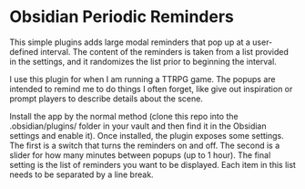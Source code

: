 # Obsidian Periodic Reminders

This simple plugins adds large modal reminders that pop up at a user-defined interval. The content of the reminders is taken from a list provided in the settings, and it randomizes the list prior to beginning the interval.

I use this plugin for when I am running a TTRPG game. The popups are intended to remind me to do things I often forget, like give out inspiration or prompt players to describe details about the scene.

Install the app by the normal method (clone this repo into the .obsidian/plugins/ folder in your vault and then find it in the Obsidian settings and enable it). Once installed, the plugin exposes some settings. The first is a switch that turns the reminders on and off. The second is a slider for how many minutes between popups (up to 1 hour). The final setting is the list of reminders you want to be displayed. Each item in this list needs to be separated by a line break.